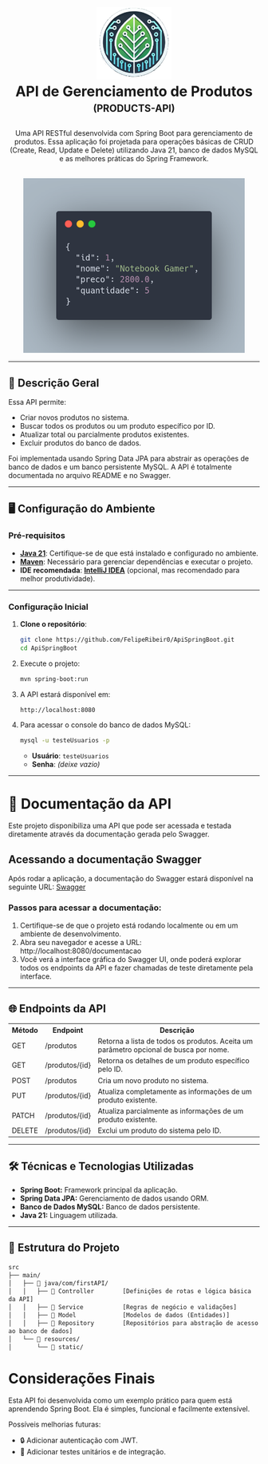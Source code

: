 <h1 align="center">
<br />
  <img
    src="./_docs/assets/icon.png"
    alt="API SPRING BOOT"
    width="150"
  />
  <br />
  <b>API de Gerenciamento de Produtos</b>
  <br />
  <sub><sup><b>(PRODUCTS-API)</b></sup></sub>
  <br />
</h1>

<p align="center">
  Uma API RESTful desenvolvida com Spring Boot para gerenciamento de produtos. Essa aplicação foi projetada para operações básicas de CRUD (Create, Read, Update e Delete) utilizando Java 21, banco de dados MySQL e as melhores práticas do Spring Framework.
</p>

<p align="center">
  <br />
  <img src="./_docs/assets/api_preview.png" alt="API Preview" 
height="350"   
/>
</p>

---

## 🚀 Descrição Geral

Essa API permite:
- Criar novos produtos no sistema.
- Buscar todos os produtos ou um produto específico por ID.
- Atualizar total ou parcialmente produtos existentes.
- Excluir produtos do banco de dados.

Foi implementada usando Spring Data JPA para abstrair as operações de banco de dados e um banco persistente MySQL. A API é totalmente documentada no arquivo README e no Swagger.

---

## 🖥️ **Configuração do Ambiente**

### Pré-requisitos
- [**Java 21**](https://www.oracle.com/java/technologies/javase/jdk21-archive-downloads.html): Certifique-se de que está instalado e configurado no ambiente.
- [**Maven**](https://maven.apache.org/download.cgi): Necessário para gerenciar dependências e executar o projeto.
- **IDE recomendada**: [**IntelliJ IDEA**](https://www.jetbrains.com/idea/download) (opcional, mas recomendado para melhor produtividade).

---

### Configuração Inicial

1. **Clone o repositório**:
   ```bash
   git clone https://github.com/FelipeRibeir0/ApiSpringBoot.git
   cd ApiSpringBoot
   
2. Execute o projeto:
   ```bash
   mvn spring-boot:run
   ```

3. A API estará disponível em:
   ```
   http://localhost:8080
   ```

4. Para acessar o console do banco de dados MySQL:
   ```bash
   mysql -u testeUsuarios -p
   ```
   - **Usuário**: `testeUsuarios`
   - **Senha**: *(deixe vazio)*

---
# 📄 Documentação da API

Este projeto disponibiliza uma API que pode ser acessada e testada diretamente através da documentação gerada pelo Swagger.

## Acessando a documentação Swagger

Após rodar a aplicação, a documentação do Swagger estará disponível na seguinte URL:
[Swagger](http://localhost:8080/documentacao)

### Passos para acessar a documentação:

1. Certifique-se de que o projeto está rodando localmente ou em um ambiente de desenvolvimento.
2. Abra seu navegador e acesse a URL: http://localhost:8080/documentacao
3. Você verá a interface gráfica do Swagger UI, onde poderá explorar todos os endpoints da API e fazer chamadas de teste diretamente pela interface.
---

## 🌐 Endpoints da API

<table>
  <tr>
    <th>Método</th>
    <th>Endpoint</th>
    <th>Descrição</th>
  </tr>
  <tr>
    <td>GET</td>
    <td>/produtos</td>
    <td>Retorna a lista de todos os produtos. Aceita um parâmetro opcional de busca por nome.</td>
  </tr>
  <tr>
    <td>GET</td>
    <td>/produtos/{id}</td>
    <td>Retorna os detalhes de um produto específico pelo ID.</td>
  </tr>
  <tr>
    <td>POST</td>
    <td>/produtos</td>
    <td>Cria um novo produto no sistema.</td>
  </tr>
  <tr>
    <td>PUT</td>
    <td>/produtos/{id}</td>
    <td>Atualiza completamente as informações de um produto existente.</td>
  </tr>
  <tr>
    <td>PATCH</td>
    <td>/produtos/{id}</td>
    <td>Atualiza parcialmente as informações de um produto existente.</td>
  </tr>
  <tr>
    <td>DELETE</td>
    <td>/produtos/{id}</td>
    <td>Exclui um produto do sistema pelo ID.</td>
  </tr>
</table>

---

## 🛠️ Técnicas e Tecnologias Utilizadas

  - <b>Spring Boot:</b> Framework principal da aplicação.<br />
  - <b>Spring Data JPA:</b> Gerenciamento de dados usando ORM.<br />
  - <b>Banco de Dados MySQL:</b> Banco de dados persistente.<br />
  - <b>Java 21:</b> Linguagem utilizada.<br />

---

## 📂 Estrutura do Projeto

```🌐
src
├── main/
│   ├── 📂 java/com/firstAPI/
│   │   ├── 📂 Controller        [Definições de rotas e lógica básica da API]
│   │   ├── 📂 Service           [Regras de negócio e validações]
│   │   ├── 📂 Model             [Modelos de dados (Entidades)]
│   │   ├── 📂 Repository        [Repositórios para abstração de acesso ao banco de dados]
│   └── 📂 resources/
│       └── 📂 static/ 

```

# Considerações Finais

Esta API foi desenvolvida como um exemplo prático para quem está aprendendo Spring Boot. Ela é simples, funcional e facilmente extensível.

Possíveis melhorias futuras:

- 🔒 Adicionar autenticação com JWT.
- 🧪 Adicionar testes unitários e de integração.

